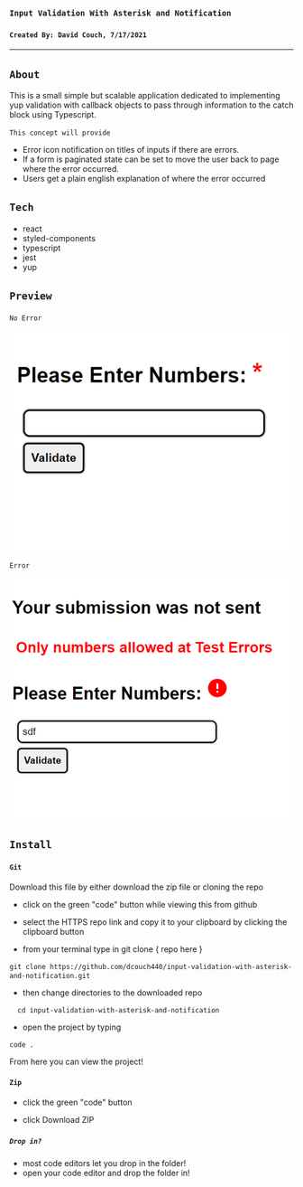 ### `Input Validation With Asterisk and Notification`

#### `Created By: David Couch, 7/17/2021`
***
## `About`

This is a small simple but scalable application dedicated to implementing yup validation with callback objects to pass through information to the catch block using Typescript.
  
`This concept will provide`
  
- Error icon notification on titles of inputs if there are errors.
- If a form is paginated state can be set to move the user back to page where the error occurred.
- Users get a plain english explanation of where the error occurred

## `Tech`

- react
- styled-components
- typescript
- jest
- yup


## `Preview`
  
`No Error`
  
<img src='./public/validation01.png' alt='preview' >
  
`Error`
  
<img src='./public/validation02.png' alt='preview' >

  
## `Install`

#### `Git`
Download this file by either download the zip file or cloning the repo

- click on the green "code" button while viewing this from github

- select the HTTPS repo link and copy it to your clipboard by clicking the clipboard button

- from your terminal type in git clone { repo here }

```
git clone https://github.com/dcouch440/input-validation-with-asterisk-and-notification.git
```

- then change directories to the downloaded repo

```
  cd input-validation-with-asterisk-and-notification
```

- open the project by typing

```
code .
```
  
From here you can view the project!
  
#### `Zip`
  
- click the green "code" button
  
- click Download ZIP
  
##### `Drop in?`
- most code editors let you drop in the folder!
- open your code editor and drop the folder in!
